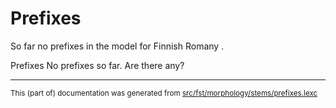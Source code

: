 # Prefixes
So far no prefixes in the model for Finnish Romany .

Prefixes No prefixes so far. Are there any?

* * *

<small>This (part of) documentation was generated from [src/fst/morphology/stems/prefixes.lexc](https://github.com/giellalt/lang-rmf/blob/main/src/fst/morphology/stems/prefixes.lexc)</small>
